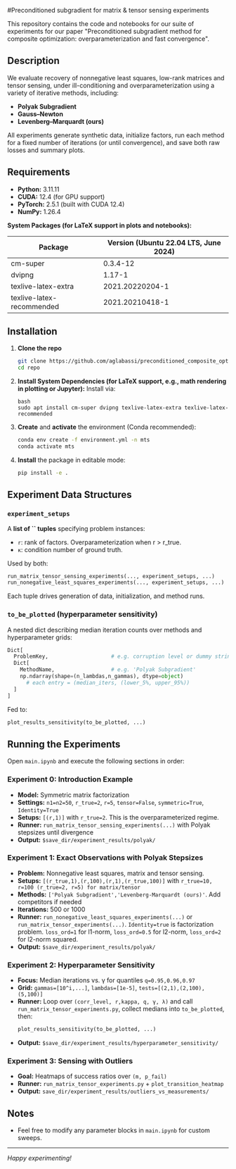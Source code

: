 #Preconditioned subgradient for matrix & tensor sensing experiments

This repository contains the code and notebooks for our suite of experiments for our paper "Preconditioned subgradient method for composite optimization:
overparameterization and fast convergence".

## Description

We evaluate recovery of nonnegative least squares, low-rank matrices and tensor sensing, under ill-conditioning and overparameterization
 using a variety of iterative methods, including:

- **Polyak Subgradient**
- **Gauss–Newton**
- **Levenberg–Marquardt (ours)**

All experiments generate synthetic data, initialize factors, run each method for a fixed number of iterations (or until convergence), and save both raw losses and summary plots.

## Requirements

- **Python:** 3.11.11
- **CUDA:** 12.4 (for GPU support)
- **PyTorch:** 2.5.1 (built with CUDA 12.4)
- **NumPy:** 1.26.4

**System Packages (for LaTeX support in plots and notebooks):**

| Package                   | Version (Ubuntu 22.04 LTS, June 2024) |
|---------------------------|----------------------------------------|
| cm-super                  | 0.3.4-12                               |
| dvipng                    | 1.17-1                                 |
| texlive-latex-extra       | 2021.20220204-1                        |
| texlive-latex-recommended | 2021.20210418-1                        |

## Installation

1. **Clone the repo**
   ```bash
   git clone https://github.com/aglabassi/preconditioned_composite_opti repo
   cd repo
   ```
2. **Install System Dependencies (for LaTeX support, e.g., math rendering in plotting or Jupyter):**
   Install via:
   ```
   bash
   sudo apt install cm-super dvipng texlive-latex-extra texlive-latex-recommended
   ```
3. **Create** and **activate** the environment (Conda recommended):
   ```bash
   conda env create -f environment.yml -n mts
   conda activate mts
   ```
4. **Install** the package in editable mode:
   ```bash
   pip install -e .


## Experiment Data Structures

### `experiment_setups`

A **list of ****\`\`**** tuples** specifying problem instances:

- `r`: rank of factors. Overparameterization when r > r_true.
- `κ`: condition number of ground truth.

Used by both:

```python
run_matrix_tensor_sensing_experiments(..., experiment_setups, ...)
run_nonegative_least_squares_experiments(..., experiment_setups, ...)
```

Each tuple drives generation of data, initialization, and method runs.

### `to_be_plotted` (hyperparameter sensitivity)

A nested dict describing median iteration counts over methods and hyperparameter grids:

```python
Dict[
  ProblemKey,                    # e.g. corruption level or dummy string
  Dict[
    MethodName,                  # e.g. 'Polyak Subgradient'
    np.ndarray(shape=(n_lambdas,n_gammas), dtype=object)
      # each entry = (median_iters, (lower_5%, upper_95%))
  ]
]
```

Fed to:

```python
plot_results_sensitivity(to_be_plotted, ...)
```

## Running the Experiments

Open `main.ipynb` and execute the following sections in order:

### Experiment 0: Introduction Example

- **Model:** Symmetric matrix factorization
- **Settings:** `n1=n2=50`, `r_true=2`, `r=5`, `tensor=False`, `symmetric=True`, `Identity=True`
- **Setups:** `[(r,1)]` with `r_true=2`. This is the overparameterized regime.
- **Runner:** `run_matrix_tensor_sensing_experiments(...)` with Polyak stepsizes until divergence
- **Output:** `$save_dir/experiment_results/polyak/`

### Experiment 1: Exact Observations with Polyak Stepsizes

- **Problem:** Nonnegative least squares, matrix and tensor sensing.
- **Setups:** `[(r_true,1),(r,100),(r,1),(r_true,100)]` with `r_true=10, r=100 (r_true=2, r=5) for matrix/tensor` 
- **Methods:** `['Polyak Subgradient','Levenberg-Marquardt (ours)'`. Add competitors if needed
- **Iterations:** 500 or 1000
- **Runner:** `run_nonegative_least_squares_experiments(...)` or `run_matrix_tensor_experiments(...)`. `Identity=true` is factorization problem. 
`loss_ord=1` for l1-norm, `loss_ord=0.5` for l2-norm, `loss_ord=2` for l2-norm squared.
- **Output:** `$save_dir/experiment_results/polyak/`



### Experiment 2: Hyperparameter Sensitivity

- **Focus:** Median iterations vs. γ for quantiles `q=0.95,0.96,0.97`
- **Grid:** `gammas=[10^i,...]`, `lambdas=[1e-5]`, `tests=[(2,1),(2,100),(5,100)]`
- **Runner:** Loop over `(corr_level, r,kappa, q, γ, λ)` and call `run_matrix_tensor_experiments.py`, collect medians into `to_be_plotted`, then:
  ```python
  plot_results_sensitivity(to_be_plotted, ...)
  ```
- **Output:** `$save_dir/experiment_results/hyperparameter_sensitivity/`

### Experiment 3: Sensing with Outliers

- **Goal:** Heatmaps of success ratios over `(m, p_fail)`
- **Runner:** `run_matrix_tensor_experiments.py` + `plot_transition_heatmap`
- **Output:** `save_dir/experiment_results/outliers_vs_measurements/`

## Notes

- Feel free to modify any parameter blocks in `main.ipynb` for custom sweeps.

---

*Happy experimenting!*

